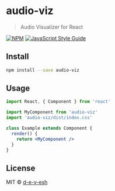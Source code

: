 # audio-viz

> Audio Visualizer for React

[![NPM](https://img.shields.io/npm/v/audio-viz.svg)](https://www.npmjs.com/package/audio-viz) [![JavaScript Style Guide](https://img.shields.io/badge/code_style-standard-brightgreen.svg)](https://standardjs.com)

## Install

```bash
npm install --save audio-viz
```

## Usage

```jsx
import React, { Component } from 'react'

import MyComponent from 'audio-viz'
import 'audio-viz/dist/index.css'

class Example extends Component {
  render() {
    return <MyComponent />
  }
}
```

## License

MIT © [d-e-v-esh](https://github.com/d-e-v-esh)
